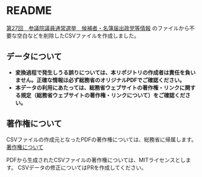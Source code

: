 # README

[第27回　参議院議員通常選挙　候補者・名簿届出政党等情報](https://www.soumu.go.jp/main_content/001019880.pdf) のファイルから不要な空白などを削除したCSVファイルを作成しました。

## データについて

- **変換過程で発生しうる誤りについては、本リポジトリの作成者は責任を負いません。正確な情報は必ず総務省のオリジナルPDFでご確認ください。**
- **本データの利用にあたっては、総務省ウェブサイトの著作権・リンクに関する規定（総務省ウェブサイトの著作権・リンクについて）をご確認ください。**

## 著作権について

CSVファイルの作成元となったPDFの著作権については、総務省に帰属します。
[著作権について](https://www.soumu.go.jp/menu_kyotsuu/policy/tyosaku.html#tyosakuken)

PDFから生成されたCSVファイルの著作権については、MITライセンスとします。
CSVデータの修正についてはPRを作成してください。
